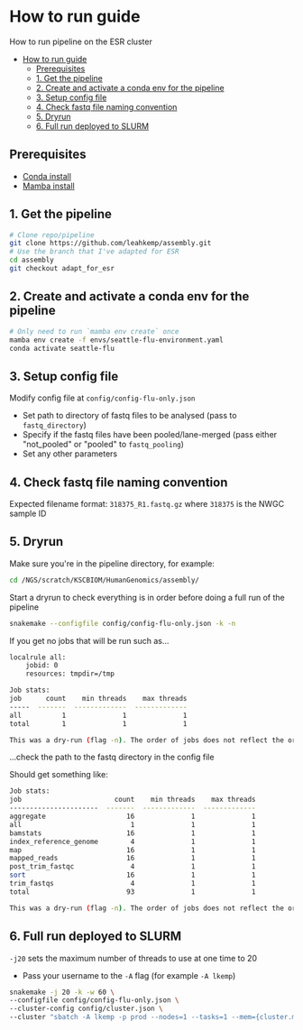 # How to run guide

How to run pipeline on the ESR cluster

- [How to run guide](#how-to-run-guide)
  - [Prerequisites](#prerequisites)
  - [1. Get the pipeline](#1-get-the-pipeline)
  - [2. Create and activate a conda env for the pipeline](#2-create-and-activate-a-conda-env-for-the-pipeline)
  - [3. Setup config file](#3-setup-config-file)
  - [4. Check fastq file naming convention](#4-check-fastq-file-naming-convention)
  - [5. Dryrun](#5-dryrun)
  - [6. Full run deployed to SLURM](#6-full-run-deployed-to-slurm)

## Prerequisites

- [Conda install](https://docs.conda.io/projects/conda/en/latest/user-guide/install/linux.html)
- [Mamba install](https://mamba.readthedocs.io/en/latest/installation.html)

## 1. Get the pipeline

```bash
# Clone repo/pipeline
git clone https://github.com/leahkemp/assembly.git
# Use the branch that I've adapted for ESR
cd assembly
git checkout adapt_for_esr
```

## 2. Create and activate a conda env for the pipeline

```bash
# Only need to run `mamba env create` once
mamba env create -f envs/seattle-flu-environment.yaml
conda activate seattle-flu
```

## 3. Setup config file

Modify config file at `config/config-flu-only.json`

- Set path to directory of fastq files to be analysed (pass to `fastq_directory`)
- Specify if the fastq files have been pooled/lane-merged (pass either "not_pooled" or "pooled" to `fastq_pooling`)
- Set any other parameters

## 4. Check fastq file naming convention

Expected filename format: `318375_R1.fastq.gz` where `318375` is the NWGC sample ID

## 5. Dryrun

Make sure you're in the pipeline directory, for example:

```bash
cd /NGS/scratch/KSCBIOM/HumanGenomics/assembly/
```

Start a dryrun to check everything is in order before doing a full run of the pipeline

```bash
snakemake --configfile config/config-flu-only.json -k -n
```

If you get no jobs that will be run such as...

```bash
localrule all:
    jobid: 0
    resources: tmpdir=/tmp

Job stats:
job      count    min threads    max threads
-----  -------  -------------  -------------
all          1              1              1
total        1              1              1

This was a dry-run (flag -n). The order of jobs does not reflect the order of execution.
```

...check the path to the fastq directory in the config file

Should get something like:

```bash
Job stats:
job                       count    min threads    max threads
----------------------  -------  -------------  -------------
aggregate                    16              1              1
all                           1              1              1
bamstats                     16              1              1
index_reference_genome        4              1              1
map                          16              1              1
mapped_reads                 16              1              1
post_trim_fastqc              4              1              1
sort                         16              1              1
trim_fastqs                   4              1              1
total                        93              1              1

This was a dry-run (flag -n). The order of jobs does not reflect the order of execution.
```

## 6. Full run deployed to SLURM

`-j20` sets the maximum number of threads to use at one time to 20

- Pass your username to the `-A` flag (for example `-A lkemp`)

```bash
snakemake -j 20 -k -w 60 \
--configfile config/config-flu-only.json \
--cluster-config config/cluster.json \
--cluster "sbatch -A lkemp -p prod --nodes=1 --tasks=1 --mem={cluster.memory} --cpus-per-task={cluster.cores} --time={cluster.time} -o all_output.out"
```
